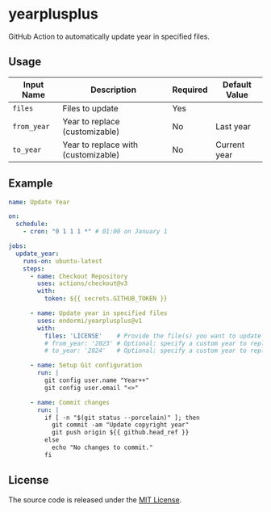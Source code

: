 # yearplusplus

GitHub Action to automatically update year in specified files.

## Usage

| Input Name  | Description                        | Required | Default Value |
|-------------|------------------------------------|----------|---------------|
| `files`     | Files to update                    | Yes      |               |
| `from_year` | Year to replace (customizable)     | No       | Last year     |
| `to_year`   | Year to replace with (customizable)| No       | Current year  |

## Example

```yaml
name: Update Year

on:
  schedule:
    - cron: "0 1 1 1 *" # 01:00 on January 1

jobs:
  update_year:
    runs-on: ubuntu-latest
    steps:
      - name: Checkout Repository
        uses: actions/checkout@v3
        with:
          token: ${{ secrets.GITHUB_TOKEN }}

      - name: Update year in specified files
        uses: endormi/yearplusplus@v1
        with:
          files: 'LICENSE'    # Provide the file(s) you want to update
          # from_year: '2023' # Optional: specify a custom year to replace (defaults to last year)
          # to_year: '2024'   # Optional: specify a custom year to replace with (defaults to current year)

      - name: Setup Git configuration
        run: |
          git config user.name "Year++"
          git config user.email "<>"

      - name: Commit changes
        run: |
          if [ -n "$(git status --porcelain)" ]; then
            git commit -am "Update copyright year"
            git push origin ${{ github.head_ref }}
          else
            echo "No changes to commit."
          fi
```

## License

The source code is released under the [MIT License](LICENSE).
